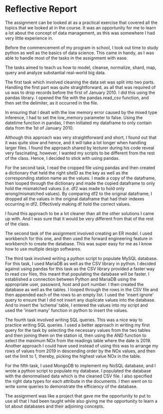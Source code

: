 # **Reflective Report**

The assignment can be looked at as a practical exercise that covered all the topics that we looked at in the course. It was an opportunity for me to learn a lot about the concept of data management, as this was somewhere I had very little experience in. 

Before the commencement of my program in school, I took out time to study python as well as the basics of data science. This came in handy, as I was able to handle most of the tasks in the assignment with ease. 

The tasks aimed to teach us how to model, cleanse, normalize, shard, map, query and analyze substantial real-world big data. 

The first task which involved cleaning the data set was split into two parts. Handling the first part was quite straightforward, as all that was required of us was to drop records before the first of January 2010. I did this using the pandas library. I opened the file with the pandas.read_csv function, and then set the delimiter, as it occurred in the file.

In ensuring that I dealt with the low memory error caused by the mixed type inference, I had to set the low_memory parameter to false. Using the datetime function in pandas, I then initiated my dataframe to only contain data from the 1st of January 2010. 

Although this approach was very straightforward and short, I found out that it was quite slow and hence, and it will take a lot longer when handling larger files. I found the approach shared by lecturer during his code reveal very fascinating, however, I wanted my scripts to be different from the rest of the class. Hence, I decided to stick with using pandas. 

For the second task, I read the cropped file using pandas and then created a dictionary that held the right siteID as the key as well as the corresponding station name as the values. I made a copy of the dataframe, then looped through the dictionary and made the copied dataframe to only hold the mismatched values (i.e. df2 was made to hold only wrong/mismatched values). By comparing df2 to the original dataframe, I dropped all the values in the original dataframe that had their indexes occurring in df2. Effectively making df hold the correct values.  

I found this approach to be a lot cleaner than all the other solutions I came up with. And I was sure that it would be very different from that of the rest of the class. 

The second task of the assignment involved creating an ER model. I used workbench for this one, and then used the forward engineering feature in workbench to create the database. This was super easy for me as I know how to use multiple design softwares. 

The third task involved writing a python script to populate MySQL database. For this task, I used MariaDB as well as the CSV library in python. I decided against using pandas for this task as the CSV library provided a faster way to read csv files, this meant that populating the database will be faster. I established a connection between Python and MariaDB using the appropriate user, password, host and port number. I then created the database as well as the tables. I looped through the rows in the CSV file and then appended each of the rows to an empty list. I used the 'insert ignore' query to ensure that I did not insert any duplicate values into the database. And to insert the ‘schema’ table, I entered the values into my script and used the 'insert many' function in python to insert the values. 

The fourth task involved writing SQL queries. This was a nice way to practice writing SQL queries. I used a better approach in writing my first query for the task by selecting the necessary values from the two tables and then joining them on the station id, then using the AND function to select the maximum NOx from the readings table where the date is 2019. Another approach I could have used instead of using this was to arrange my rows of values from 2019 in descending order by the NOx values, and then set the limit to 1, thereby, picking the highest value NOx in the table. 

For the fifth task, I used MongoDB to implement my NoSQL database, and I wrote a python script to populate my database. I populated the database with the denormalised data which is the cleaned CSV file. I also specified the right data types for each attribute in the documents. I then went on to write some queries to demonstrate the efficiency of the database. 

The assignment was like a project that gave me the opportunity to put to use all that I had been taught while also giving me the opportunity to learn a lot about databases and their adjoining concepts. 


